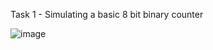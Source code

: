 Task 1 - Simulating a basic 8 bit binary counter

![image](https://github.com/user-attachments/assets/0a32df0e-1c1b-403d-be64-b70d20dc0c1e)
